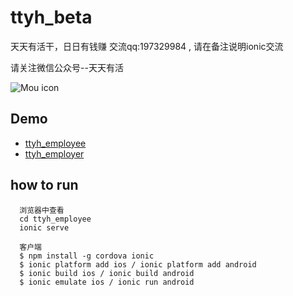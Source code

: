 # ttyh_beta
天天有活干，日日有钱赚
交流qq:197329984 , 请在备注说明ionic交流

请关注微信公众号--天天有活


![Mou icon](http://www.51duangong.com/images/browse.jpg)

Demo
---
* [ttyh_employee](http://www.ebuyme.cn:8101)
* [ttyh_employer](http://www.ebuyme.cn:8100)


how to run
---
```
  浏览器中查看
  cd ttyh_employee
  ionic serve
  
  客户端
  $ npm install -g cordova ionic
  $ ionic platform add ios / ionic platform add android
  $ ionic build ios / ionic build android
  $ ionic emulate ios / ionic run android
```  
